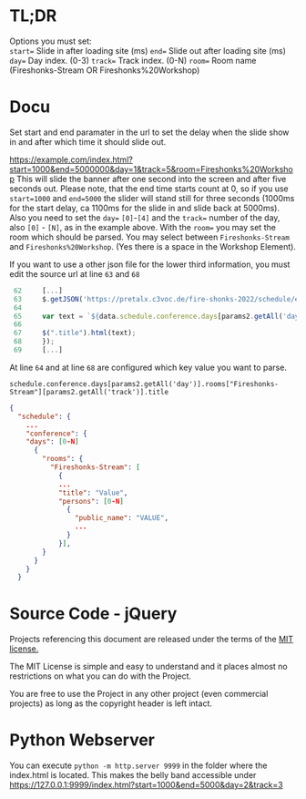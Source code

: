 # TL;DR

Options you must set: <br>
`start=` Slide in after loading site (ms)
`end=` Slide out after loading site (ms)
`day=` Day index. (0-3)
`track=` Track index. (0-N)
`room=` Room name (Fireshonks-Stream OR Fireshonks%20Workshop)

# Docu

Set start and end paramater in the url to set the delay when the slide show in and after which time it should slide out.

https://example.com/index.html?start=1000&end=5000000&day=1&track=5&room=Fireshonks%20Workshop
This will slide the banner after one second into the screen and after five seconds out.
Please note, that the end time starts count at 0, so if you use `start=1000` and `end=5000` the slider will stand still for three seconds (1000ms for the start delay, ca 1100ms for the slide in and slide back at 5000ms). 
Also you need to set the `day=` `[0]`-`[4]` and the `track=` number of the day, also `[0]` - `[N]`, as in the example above.
With the `room=` you may set the room which should be parsed. You may select between `Fireshonks-Stream` and `Fireshonks%20Workshop`. (Yes there is a space in the Workshop Element). 

If you want to use a other json file for the lower third information, you must edit the source url at line `63` and `68`
```javascript
 62     [...]
 63     $.getJSON('https://pretalx.c3voc.de/fire-shonks-2022/schedule/export/schedule.json', function(data) {
 64
 65     var text = `${data.schedule.conference.days[params2.getAll('day')].rooms["Fireshonks-Stream"][params2.getAll('track')].title}`
 66
 67     $(".title").html(text);
 68     });
 69     [...]
 ```
 
 At line `64` and at line `68` are configured which key value you want to parse. 
 
 `schedule.conference.days[params2.getAll('day')].rooms["Fireshonks-Stream"][params2.getAll('track')].title`
 
 ```json
 {
   "schedule": {
     ...
     "conference": {
     "days": [0-N]
       {
         "rooms": {
           "Fireshonks-Stream": [
             {
             ...
             "title": "Value",
             "persons": [0-N]
               {
                 "public_name": "VALUE",
                 ...
               }
             }],
         }
       }
     }
   }
```

# Source Code - jQuery

Projects referencing this document are released under the terms of the [MIT license.](https://tldrlegal.com/license/mit-license)

The MIT License is simple and easy to understand and it places almost no restrictions on what you can do with the Project.

You are free to use the Project in any other project (even commercial projects) as long as the copyright header is left intact.

# Python Webserver
You can execute `python -m http.server 9999` in the folder where the index.html is located. This makes the belly band accessible under https://127.0.0.1:9999/index.html?start=1000&end=5000&day=2&track=3
